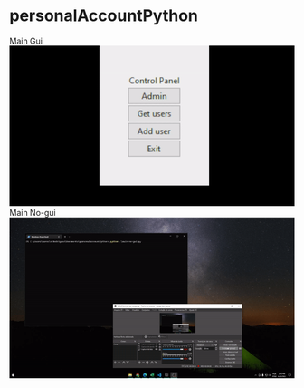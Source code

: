 # personalAccountPython

Main Gui
![](https://github.com/wwwxkz/personalAccountPython/blob/main/README/0.gif)
Main No-gui
![](https://github.com/wwwxkz/personalAccountPython/blob/main/README/1.gif)